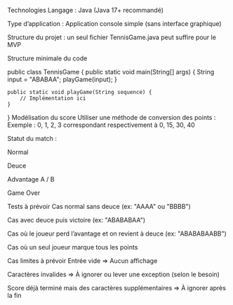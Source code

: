  Technologies
Langage : Java (Java 17+ recommandé)

Type d’application : Application console simple (sans interface graphique)

Structure du projet : un seul fichier TennisGame.java peut suffire pour le MVP

 Structure minimale du code

public class TennisGame {
public static void main(String[] args) {
String input = "ABABAA";
playGame(input);
}

    public static void playGame(String sequence) {
        // Implémentation ici
    }
} 
 Modélisation du score
Utiliser une méthode de conversion des points :
Exemple : 0, 1, 2, 3 correspondant respectivement à 0, 15, 30, 40

Statut du match :

Normal

Deuce

Advantage A / B

Game Over

 Tests à prévoir
Cas normal sans deuce (ex: "AAAA" ou "BBBB")

Cas avec deuce puis victoire (ex: "ABABABAA")

Cas où le joueur perd l’avantage et on revient à deuce (ex: "ABABABAABB")

Cas où un seul joueur marque tous les points

 Cas limites à prévoir
Entrée vide ⇒ Aucun affichage

Caractères invalides ⇒ À ignorer ou lever une exception (selon le besoin)

Score déjà terminé mais des caractères supplémentaires ⇒ À ignorer après la fin